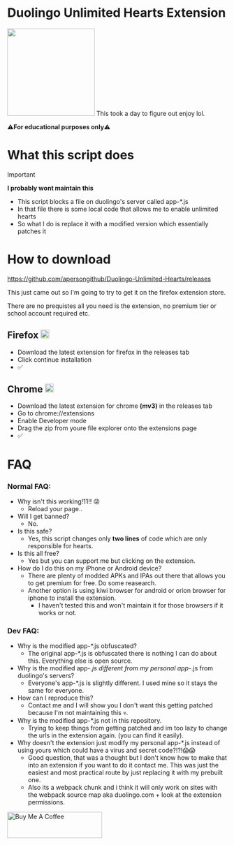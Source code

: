 # Duolingo Unlimited Hearts Extension
<img src="https://d35aaqx5ub95lt.cloudfront.net/images/hearts/fa8debbce8d3e515c3b08cb10271fbee.svg" width="200px">
This took a day to figure out enjoy lol.

⚠**For educational purposes only**⚠

# What this script does 
> [!IMPORTANT]
> **I probably wont maintain this**
> 
> - This script blocks a file on duolingo's server called app-*.js
> - In that file there is some local code that allows me to enable unlimited hearts
> - So what I do is replace it with a modified version which essentially patches it

# How to download
https://github.com/apersongithub/Duolingo-Unlimited-Hearts/releases

This just came out so I'm going to try to get it on the firefox extension store.

There are no prequistes all you need is the extension, no premium tier or school account required etc.

## Firefox <img src="https://upload.wikimedia.org/wikipedia/commons/thumb/a/a0/Firefox_logo%2C_2019.svg/1200px-Firefox_logo%2C_2019.svg.png" width="20px">
- Download the latest extension for firefox in the releases tab
- Click continue installation
- ✅

## Chrome <img src="https://upload.wikimedia.org/wikipedia/commons/thumb/a/a5/Google_Chrome_icon_(September_2014).svg/1200px-Google_Chrome_icon_(September_2014).svg.png" width="20px">
- Download the latest extension for chrome **(mv3)** in the releases tab
- Go to chrome://extensions
- Enable Developer mode
- Drag the zip from youre file explorer onto the extensions page
- ✅

# FAQ
### Normal FAQ:
- Why isn't this working!11!! 😡
    - Reload your page..
- Will I get banned?
    - No.
- Is this safe?
    - Yes, this script changes only **two lines** of code which are only responsible for hearts.
- Is this all free?
    - Yes but you can support me but clicking on the extension.
- How do I do this on my iPhone or Android device?
    - There are plenty of modded APKs and IPAs out there that allows you to get premium for free. Do some reasearch.
    - Another option is using kiwi browser for android or orion browser for iphone to install the extension.
      - I haven't tested this and won't maintain it for those browsers if it works or not.
### Dev FAQ:
- Why is the modified app-*.js obfuscated?
    - The original app-*.js is obfuscated there is nothing I can do about this. Everything else is open source.
- Why is the modified app-*.js different from my personal app-*.js from duolingo's servers?
    - Everyone's app-*.js is slightly different. I used mine so it stays the same for everyone.
- How can I reproduce this?
    - Contact me and I will show you I don't want this getting patched because I'm not maintaining this 💀.
- Why is the modified app-*.js not in this repository.
    - Trying to keep things from getting patched and im too lazy to change the urls in the extension again. (you can find it easily).
- Why doesn't the extension just modify my personal app-*.js instead of using yours which could have a virus and secret code?!?!😱😱
    - Good question, that was a thought but I don't know how to make that into an extension if you want to do it contact me. This was just the easiest and most practical route by just replacing it with my prebuilt one.
    - Also its a webpack chunk and i think it will only work on sites with the webpack source map aka duolingo.com + look at the extension permissions.

<a href="https://www.buymeacoffee.com/aperson" target="_blank"><img src="https://cdn.buymeacoffee.com/buttons/v2/default-yellow.png" alt="Buy Me A Coffee" style="height: 60px !important;width: 217px !important;" ></a>
